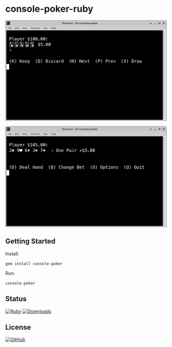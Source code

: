 # console-poker-ruby

![Poker](https://raw.githubusercontent.com/gdonald/console-poker-ruby/main/ss1.png)

![Poker](https://raw.githubusercontent.com/gdonald/console-poker-ruby/main/ss2.png)

## Getting Started

Install:

    gem install console-poker

Run:

    console-poker

## Status

[![Ruby](https://github.com/gdonald/console-poker-ruby/workflows/Ruby/badge.svg)](https://github.com/gdonald/console-poker-ruby/actions)
[![Downloads](https://ruby-gem-downloads-badge.herokuapp.com/console-poker?color=blue&type=total&total_label=)](https://rubygems.org/gems/console-poker)

## License

[![GitHub](https://img.shields.io/github/license/gdonald/console-poker-ruby?color=aa0000)](https://github.com/gdonald/console-poker-ruby/blob/main/LICENSE)


